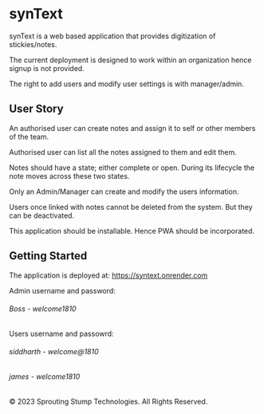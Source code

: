 # synText

synText is a web based application that provides digitization of stickies/notes. 

The current deployment is designed to work within an organization hence signup is not provided. 

The right to add users and modify user settings is with manager/admin. 

## User Story

An authorised user can create notes and assign it to self or other members of the team. 

Authorised user can list all the notes assigned to them and edit them. 

Notes should have a state; either complete or open. During its lifecycle the note moves across these two states.  

Only an Admin/Manager can create and modify the users information. 

Users once linked with notes cannot be deleted from the system. But they can be deactivated. 

This application should be installable. Hence PWA should be incorporated.


## Getting Started

The application is deployed at: https://syntext.onrender.com

Admin username and password: 
###### Boss - welcome1810

Users username and passowrd: 
###### siddharth - welcome@1810
###### james - welcome1810

© 2023 Sprouting Stump Technologies. All Rights Reserved.
